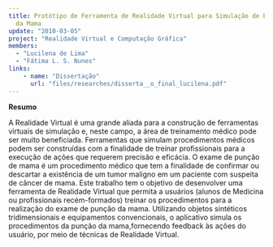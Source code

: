 ```yaml
---
title: Protótipo de Ferramenta de Realidade Virtual para Simulação de Exame de Punção
  da Mama
update: "2010-03-05"
project: "Realidade Virtual e Computação Gráfica"
members:
  - "Lucilena de Lima"
  - "Fátima L. S. Nunes"
links:
    - name: "Dissertação"
      url: "files/researches/disserta__o_final_lucilena.pdf"
---
```


**Resumo**

A Realidade Virtual é uma grande aliada para a construção de ferramentas virtuais de simulação e, neste campo, a área de treinamento médico pode ser muito beneficiada. Ferramentas que simulam procedimentos médicos podem ser construídas com a finalidade de treinar profissionais para a execução de ações que requerem precisão e eficácia. O exame de punção de mama é um procedimento médico que tem a finalidade de confirmar ou descartar a existência de um tumor maligno em um paciente com suspeita de câncer de mama. Este trabalho tem o objetivo de desenvolver uma ferramenta de Realidade Virtual que permita a usuários (alunos de Medicina ou profissionais recém-formados) treinar os procedimentos para a realização do exame de punção da mama. Utilizando objetos sintéticos tridimensionais e equipamentos convencionais, o aplicativo simula os procedimentos da punção da mama,fornecendo feedback às ações do usuário, por meio de técnicas de Realidade Virtual.
